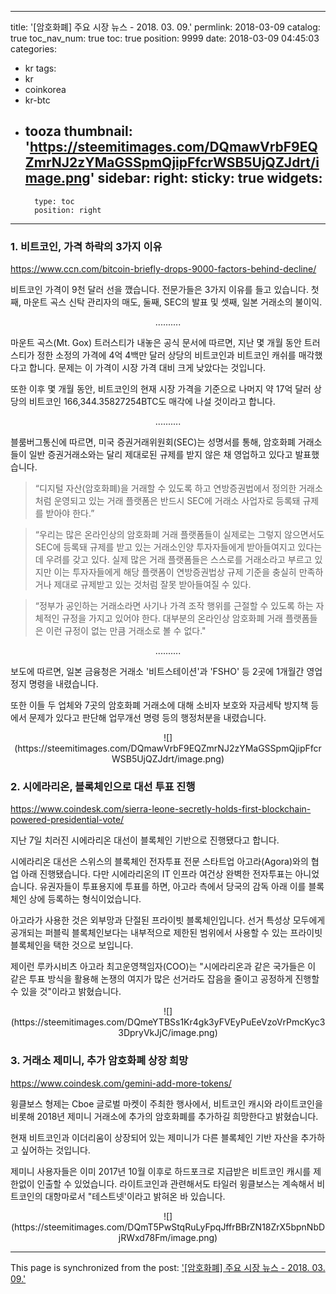 
---
title: '[암호화폐]  주요 시장 뉴스 - 2018. 03. 09.'
permlink: 2018-03-09
catalog: true
toc_nav_num: true
toc: true
position: 9999
date: 2018-03-09 04:45:03
categories:
- kr
tags:
- kr
- coinkorea
- kr-btc
- tooza
thumbnail: 'https://steemitimages.com/DQmawVrbF9EQZmrNJ2zYMaGSSpmQjipFfcrWSB5UjQZJdrt/image.png'
sidebar:
    right:
        sticky: true
widgets:
    -
        type: toc
        position: right
---


### 1. 비트코인, 가격 하락의 3가지 이유 
https://www.ccn.com/bitcoin-briefly-drops-9000-factors-behind-decline/

비트코인 가격이 9천 달러 선을 깼습니다.  전문가들은 3가지 이유를 들고 있습니다. 첫째, 마운트 곡스 신탁 관리자의 매도, 둘째, SEC의 발표 및 셋째, 일본 거래소의 불이익.
<center>
..........
</center>

마운트 곡스(Mt. Gox) 트러스티가 내놓은 공식 문서에 따르면, 지난 몇 개월 동안 트러스티가 정한 소정의 가격에 4억 4백만 달러 상당의 비트코인과 비트코인 캐쉬를 매각했다고 합니다.  문제는 이 가격이 시장 가격 대비 크게 낮았다는 것입니다.

또한 이후 몇 개월 동안, 비트코인의 현재 시장 가격을 기준으로 나머지 약 17억 달러 상당의 비트코인 166,344.35827254BTC도 매각에 나설 것이라고 합니다. 
<center>
..........
</center>

블룸버그통신에 따르면, 미국 증권거래위원회(SEC)는 성명서를 통해, 암호화폐 거래소들이 일반 증권거래소와는 달리 제대로된 규제를 받지 않은 채 영업하고 있다고 발표했습니다. 

>“디지털 자산(암호화폐)을 거래할 수 있도록 하고 연방증권법에서 정의한 거래소처럼 운영되고 있는 거래 플랫폼은 반드시 SEC에 거래소 사업자로 등록돼 규제를 받아야 한다.”

>“우리는 많은 온라인상의 암호화폐 거래 플랫폼들이 실제로는 그렇지 않으면서도 SEC에 등록돼 규제를 받고 있는 거래소인양 투자자들에게 받아들여지고 있다는데 우려를 갖고 있다.  실제 많은 거래 플랫폼들은 스스로를 거래소라고 부르고 있지만 이는 투자자들에게 해당 플랫폼이 연방증권법상 규제 기준을 충실히 만족하거나 제대로 규제받고 있는 것처럼 잘못 받아들여질 수 있다. 

>“정부가 공인하는 거래소라면 사기나 가격 조작 행위를 근절할 수 있도록 하는 자체적인 규정을 가지고 있어야 한다. 대부분의 온라인상 암호화폐 거래 플랫폼들은 이런 규정이 없는 만큼 거래소로 볼 수 없다."

<center>
..........
</center>

보도에 따르면, 일본 금융청은 거래소 '비트스테이션'과 'FSHO' 등 2곳에 1개월간 영업정지 명령을 내렸습니다. 

또한 이들 두 업체와 7곳의 암호화폐 거래소에 대해 소비자 보호와 자금세탁 방지책 등에서 문제가 있다고 판단해 업무개선 명령 등의 행정처분을 내렸습니다. 

<center>
![](https://steemitimages.com/DQmawVrbF9EQZmrNJ2zYMaGSSpmQjipFfcrWSB5UjQZJdrt/image.png)
</center>

### 2. 시에라리온, 블록체인으로 대선 투표 진행
https://www.coindesk.com/sierra-leone-secretly-holds-first-blockchain-powered-presidential-vote/

지난 7일 치러진 시에라리온 대선이 블록체인 기반으로 진행됐다고 합니다.

시에라리온 대선은 스위스의 블록체인 전자투표 전문 스타트업 아고라(Agora)와의 협업 아래 진행됐습니다. 다만 시에라리온의 IT 인프라 여건상 완벽한 전자투표는 아니었습니다. 유권자들이 투표용지에 투표를 하면, 아고라 측에서 당국의 감독 아래 이를 블록체인 상에 등록하는 형식이었습니다.

아고라가 사용한 것은 외부망과 단절된 프라이빗 블록체인입니다.  선거 특성상 모두에게 공개되는 퍼블릭 블록체인보다는 내부적으로 제한된 범위에서 사용할 수 있는 프라이빗 블록체인을 택한 것으로 보입니다.

제이런 루카시비츠 아고라 최고운영책임자(COO)는 "시에라리온과 같은 국가들은 이 같은 투표 방식을 활용해 논쟁의 여지가 많은 선거라도 잡음을 줄이고 공정하게 진행할 수 있을 것"이라고 밝혔습니다.

<center>
![](https://steemitimages.com/DQmeYTBSs1Kr4gk3yFVEyPuEeVzoVrPmcKyc33DpryVkJjC/image.png)
</center>

### 3. 거래소 제미니, 추가 암호화폐 상장 희망
https://www.coindesk.com/gemini-add-more-tokens/

윙클보스 형제는 Cboe 글로벌 마켓이 주최한 행사에서, 비트코인 캐시와 라이트코인을 비롯해 2018년 제미니 거래소에 추가의 암호화폐를 추가하길 희망한다고 밝혔습니다.

현재 비트코인과 이더리움이 상장되어 있는 제미니가 다른 블록체인 기반 자산을 추가하고 싶어하는 것입니다. 

제미니 사용자들은 이미 2017년 10월 이후로 하드포크로 지급받은 비트코인 캐시를 제한없이 인출할 수 있었습니다.  라이트코인과 관련해서도 타일러 윙클보스는 계속해서 비트코인의 대항마로서  "테스트넷'이라고 밝혀온 바 있습니다.

<center>
![](https://steemitimages.com/DQmT5PwStqRuLyFpqJffrBBrZN18ZrX5bpnNbDjRWxd78Fm/image.png)
</center>

- - -

This page is synchronized from the post: ['[암호화폐]  주요 시장 뉴스 - 2018. 03. 09.'](https://steemit.com/@pius.pius/2018-03-09)
